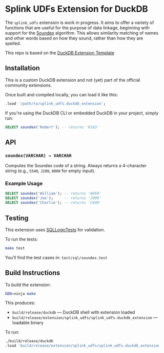 # Splink UDFs Extension for DuckDB

The `splink_udfs` extension is work in progress.  It aims to offer a variety of functions that are useful for the purpose of data linkage, beginning with support for the [Soundex](https://en.wikipedia.org/wiki/Soundex) algorithm. This allows similarity matching of names and other words based on how they sound, rather than how they are spelled.

This repo is based on the [DuckDB Extension Template](https://github.com/duckdb/extension-template)
## Installation

This is a custom DuckDB extension and not (yet) part of the official community extensions.

Once built and compiled locally, you can load it like this:

```sql
.load '/path/to/splink_udfs.duckdb_extension';
```

If you're using the DuckDB CLI or embedded DuckDB in your project, simply run:

```sql
SELECT soundex('Robert'); -- returns 'R163'
```

## API

### `soundex(VARCHAR) → VARCHAR`

Computes the Soundex code of a string. Always returns a 4-character string (e.g., `S540`, `J200`, `0000` for empty input).

### Example Usage

```sql
SELECT soundex('William'); -- returns 'W450'
SELECT soundex('Joe');     -- returns 'J000'
SELECT soundex('Charlie'); -- returns 'C640'
```

## Testing

This extension uses [SQLLogicTests](https://duckdb.org/dev/sqllogictest/intro.html) for validation.

To run the tests:

```bash
make test
```

You’ll find the test cases in:
`test/sql/soundex.test`

## Build Instructions

To build the extension:

```bash
GEN=ninja make
```

This produces:

* `build/release/duckdb` — DuckDB shell with extension loaded
* `build/release/extension/splink_udfs/splink_udfs.duckdb_extension` — loadable binary

To run:

```bash
./build/release/duckdb
.load 'build/release/extension/splink_udfs/splink_udfs.duckdb_extension'
```

